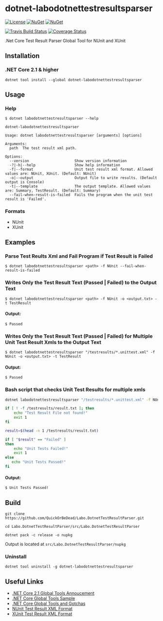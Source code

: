 dotnet-labodotnettestresultsparser
============

[![License](http://img.shields.io/:license-mit-blue.svg)](https://quickorbedead.mit-license.org)
[![NuGet][main-nuget-badge]][main-nuget] 
[![NuGet][nuget-dl-badge]][main-nuget]

[main-nuget]: https://www.nuget.org/packages/dotnet-labodotnettestresultsparser/
[main-nuget-badge]: https://img.shields.io/nuget/v/dotnet-labodotnettestresultsparser.svg?style=flat-square&label=nuget
[nuget-dl-badge]: https://img.shields.io/nuget/dt/dotnet-labodotnettestresultsparser.svg?style=flat-square
[![Travis Build Status](https://img.shields.io/travis/QuickOrBeDead/Labo.DotnetTestResultParser.svg)](https://travis-ci.org/QuickOrBeDead/Labo.DotnetTestResultParser)
[![Coverage Status](https://coveralls.io/repos/github/QuickOrBeDead/Labo.DotnetTestResultParser/badge.svg?branch=master)](https://coveralls.io/github/QuickOrBeDead/Labo.DotnetTestResultParser?branch=master)

.Net Core Test Result Parser Global Tool for NUnit and XUnit

## Installation

### .NET Core 2.1 & higher
```
dotnet tool install --global dotnet-labodotnettestresultsparser
```
## Usage

### Help

```
$ dotnet labodotnettestresultsparser --help

dotnet-labodotnettestresultsparser

Usage: dotnet labodotnettestresultsparser [arguments] [options]

Arguments:
  path  The test result xml path.

Options:
  --version                     Show version information
  -?|-h|--help                  Show help information
  -f|--format                   Unit test result xml format. Allowed values are: NUnit, XUnit. (Default: NUnit)
  -o|--output                   Output file to write results. (Default output is Console)
  -t|--template                 The output template. Allowed values are: Summary, TestResult. (Default: Summary)
  --fail-when-result-is-failed  Fails the program when the unit test result is 'Failed'.
```

### Formats

* NUnit
* XUnit

## Examples

### Parse Test Reults Xml and Fail Program if Test Result is Failed

```
$ dotnet labodotnettestresultsparser <path> -f NUnit --fail-when-result-is-failed
```

### Writes Only the Test Result Text (Passed | Failed) to the Output Text

```
$ dotnet labodotnettestresultsparser <path> -f NUnit -o <output.txt> -t TestResult
```

#### Output:

```
$ Passed
```

### Writes Only the Test Result  Text (Passed | Failed) for Multiple Unit Test Result Xmls to the Output Text

```
$ dotnet labodotnettestresultsparser "/testresults/*.unittest.xml" -f NUnit -o <output.txt> -t TestResult
```

#### Output:

```
$ Passed
```

### Bash script that checks Unit Test Results for multiple xmls

```bash
dotnet labodotnettestresultsparser "/testresults/*.unittest.xml" -f NUnit -o /testresults/result.txt -t TestResult

if [ ! -f /testresults/result.txt ]; then
    echo "Test Result File not found!"
    exit 1
fi

result=$(head -n 1 /testresults/result.txt)

if [ "$result" == "Failed" ]
then
    echo "Unit Tests Failed!"
    exit 1
else
   echo "Unit Tests Passed!"
fi
```

#### Output:

```
$ Unit Tests Passed!
```

## Build

```
git clone https://github.com/QuickOrBeDead/Labo.DotnetTestResultParser.git
```
```
cd Labo.DotnetTestResultParser/src/Labo.DotnetTestResultParser
```
```
dotnet pack -c release -o nupkg
```

Output is located at ```src/Labo.DotnetTestResultParser/nupkg```

### Uninstall

```
dotnet tool uninstall -g dotnet-labodotnettestresultsparser
```

## Useful Links

* [.NET Core 2.1 Global Tools Annoucement](https://blogs.msdn.microsoft.com/dotnet/2018/02/27/announcing-net-core-2-1-preview-1/#global-tools)
* [.NET Core Global Tools Sample](https://github.com/dotnet/core/blob/master/samples/dotnetsay/README.md)
* [.NET Core Global Tools and Gotchas](https://www.natemcmaster.com/blog/2018/02/02/dotnet-global-tool/)
* [NUnit Test Result XML Format](https://github.com/nunit/docs/wiki/Test-Result-XML-Format)
* [XUnit Test Result XML Format](https://xunit.github.io/docs/format-xml-v2)
